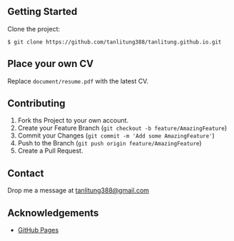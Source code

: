 ## Getting Started
Clone the project:
```
$ git clone https://github.com/tanlitung388/tanlitung.github.io.git
```

## Place your own CV
Replace `document/resume.pdf` with the latest CV.

<!-- CONTRIBUTING -->
## Contributing
1. Fork ths Project to your own account.
2. Create your Feature Branch (`git checkout -b feature/AmazingFeature`)
3. Commit your Changes (`git commit -m 'Add some AmazingFeature'`)
4. Push to the Branch (`git push origin feature/AmazingFeature`)
5. Create a Pull Request.


<!-- CONTACT -->
## Contact
Drop me a message at tanlitung388@gmail.com


<!-- ACKNOWLEDGEMENTS -->
## Acknowledgements
* [GitHub Pages](https://pages.github.com)
